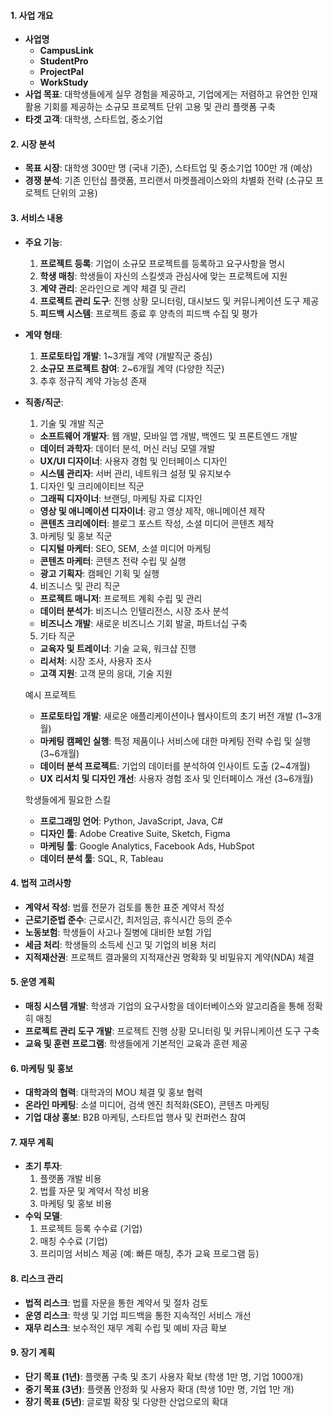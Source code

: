 
#### 1. 사업 개요

- **사업명**
	- **CampusLink**
	- **StudentPro**
	- **ProjectPal**
	- **WorkStudy**
- **사업 목표**: 대학생들에게 실무 경험을 제공하고, 기업에게는 저렴하고 유연한 인재 활용 기회를 제공하는 소규모 프로젝트 단위 고용 및 관리 플랫폼 구축
- **타겟 고객**: 대학생, 스타트업, 중소기업

#### 2. 시장 분석

- **목표 시장**: 대학생 300만 명 (국내 기준), 스타트업 및 중소기업 100만 개 (예상)
- **경쟁 분석**: 기존 인턴십 플랫폼, 프리랜서 마켓플레이스와의 차별화 전략 (소규모 프로젝트 단위의 고용)

#### 3. 서비스 내용

- **주요 기능**:
    
    1. **프로젝트 등록**: 기업이 소규모 프로젝트를 등록하고 요구사항을 명시
    2. **학생 매칭**: 학생들이 자신의 스킬셋과 관심사에 맞는 프로젝트에 지원
    3. **계약 관리**: 온라인으로 계약 체결 및 관리
    4. **프로젝트 관리 도구**: 진행 상황 모니터링, 대시보드 및 커뮤니케이션 도구 제공
    5. **피드백 시스템**: 프로젝트 종료 후 양측의 피드백 수집 및 평가
- **계약 형태**:
    
    1. **프로토타입 개발**: 1~3개월 계약 (개발직군 중심)
    2. **소규모 프로젝트 참여**: 2~6개월 계약 (다양한 직군)
    3. 추후 정규직 계약 가능성 존재
- **직종/직군**:
    
     1. 기술 및 개발 직군
	- **소프트웨어 개발자**: 웹 개발, 모바일 앱 개발, 백엔드 및 프론트엔드 개발
	- **데이터 과학자**: 데이터 분석, 머신 러닝 모델 개발
	- **UX/UI 디자이너**: 사용자 경험 및 인터페이스 디자인
	- **시스템 관리자**: 서버 관리, 네트워크 설정 및 유지보수

	 1. 디자인 및 크리에이티브 직군
	
	- **그래픽 디자이너**: 브랜딩, 마케팅 자료 디자인
	- **영상 및 애니메이션 디자이너**: 광고 영상 제작, 애니메이션 제작
	- **콘텐츠 크리에이터**: 블로그 포스트 작성, 소셜 미디어 콘텐츠 제작
	
	 3. 마케팅 및 홍보 직군
	
	- **디지털 마케터**: SEO, SEM, 소셜 미디어 마케팅
	- **콘텐츠 마케터**: 콘텐츠 전략 수립 및 실행
	- **광고 기획자**: 캠페인 기획 및 실행
	
	 4. 비즈니스 및 관리 직군
	
	- **프로젝트 매니저**: 프로젝트 계획 수립 및 관리
	- **데이터 분석가**: 비즈니스 인텔리전스, 시장 조사 분석
	- **비즈니스 개발**: 새로운 비즈니스 기회 발굴, 파트너십 구축
	
	 5. 기타 직군
	
	- **교육자 및 트레이너**: 기술 교육, 워크샵 진행
	- **리서처**: 시장 조사, 사용자 조사
	- **고객 지원**: 고객 문의 응대, 기술 지원
	
	 예시 프로젝트
	
	- **프로토타입 개발**: 새로운 애플리케이션이나 웹사이트의 초기 버전 개발 (1~3개월)
	- **마케팅 캠페인 실행**: 특정 제품이나 서비스에 대한 마케팅 전략 수립 및 실행 (3~6개월)
	- **데이터 분석 프로젝트**: 기업의 데이터를 분석하여 인사이트 도출 (2~4개월)
	- **UX 리서치 및 디자인 개선**: 사용자 경험 조사 및 인터페이스 개선 (3~6개월)
	
	 학생들에게 필요한 스킬
	
	- **프로그래밍 언어**: Python, JavaScript, Java, C#
	- **디자인 툴**: Adobe Creative Suite, Sketch, Figma
	- **마케팅 툴**: Google Analytics, Facebook Ads, HubSpot
	- **데이터 분석 툴**: SQL, R, Tableau




#### 4. 법적 고려사항

- **계약서 작성**: 법률 전문가 검토를 통한 표준 계약서 작성
- **근로기준법 준수**: 근로시간, 최저임금, 휴식시간 등의 준수
- **노동보험**: 학생들이 사고나 질병에 대비한 보험 가입
- **세금 처리**: 학생들의 소득세 신고 및 기업의 비용 처리
- **지적재산권**: 프로젝트 결과물의 지적재산권 명확화 및 비밀유지 계약(NDA) 체결

#### 5. 운영 계획

- **매칭 시스템 개발**: 학생과 기업의 요구사항을 데이터베이스와 알고리즘을 통해 정확히 매칭
- **프로젝트 관리 도구 개발**: 프로젝트 진행 상황 모니터링 및 커뮤니케이션 도구 구축
- **교육 및 훈련 프로그램**: 학생들에게 기본적인 교육과 훈련 제공

#### 6. 마케팅 및 홍보

- **대학과의 협력**: 대학과의 MOU 체결 및 홍보 협력
- **온라인 마케팅**: 소셜 미디어, 검색 엔진 최적화(SEO), 콘텐츠 마케팅
- **기업 대상 홍보**: B2B 마케팅, 스타트업 행사 및 컨퍼런스 참여

#### 7. 재무 계획

- **초기 투자**:
    1. 플랫폼 개발 비용
    2. 법률 자문 및 계약서 작성 비용
    3. 마케팅 및 홍보 비용
- **수익 모델**:
    1. 프로젝트 등록 수수료 (기업)
    2. 매칭 수수료 (기업)
    3. 프리미엄 서비스 제공 (예: 빠른 매칭, 추가 교육 프로그램 등)

#### 8. 리스크 관리

- **법적 리스크**: 법률 자문을 통한 계약서 및 절차 검토
- **운영 리스크**: 학생 및 기업 피드백을 통한 지속적인 서비스 개선
- **재무 리스크**: 보수적인 재무 계획 수립 및 예비 자금 확보

#### 9. 장기 계획

- **단기 목표 (1년)**: 플랫폼 구축 및 초기 사용자 확보 (학생 1만 명, 기업 1000개)
- **중기 목표 (3년)**: 플랫폼 안정화 및 사용자 확대 (학생 10만 명, 기업 1만 개)
- **장기 목표 (5년)**: 글로벌 확장 및 다양한 산업으로의 확대